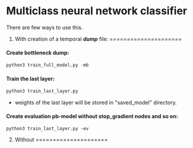 # Multiclass neural network classifier

There are few ways to use this.

1) With creation of a temporal ***dump*** file:
=====================
#### Create bottleneck dump:
```python
python3 train_full_model.py -mb
```

#### Train the last layer:
```python
python3 train_last_layer.py
```

- weights of the last layer will be stored in "saved_model" directory.

#### Create evaluation pb-model without stop_gradient nodes and so on:
```
python3 train_last_layer.py -ev
```

2) Without
=====================


